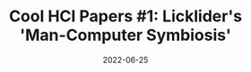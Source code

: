 ---
title: "Cool HCI Papers #1: Licklider's 'Man-Computer Symbiosis'"
date: 2022-06-25
draft: true
description: Some thoughts on JCR Licklider's foundational vision for how humans and computers can work together.
tags: [research, human-computer interaction]
---